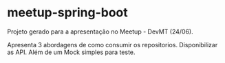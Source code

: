 # meetup-spring-boot

Projeto gerado para a apresentação no Meetup - DevMT (24/06). 

Apresenta 3 abordagens de como consumir os repositorios. Disponibilizar as API. Além de um Mock simples para teste.
